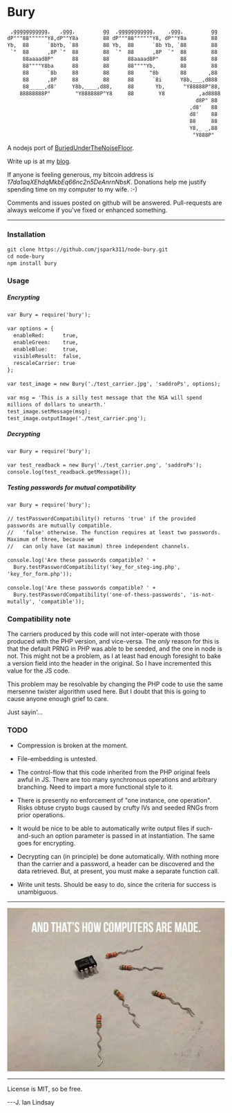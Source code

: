 Bury
========================

     ,ggggggggggg,   ,ggg,         gg  ,ggggggggggg,    ,ggg,         gg
    dP"""88""""""Y8,dP""Y8a        88 dP"""88""""""Y8, dP""Y8a        88
    Yb,  88      `8bYb, `88        88 Yb,  88      `8b Yb, `88        88
     `"  88      ,8P `"  88        88  `"  88      ,8P  `"  88        88
         88aaaad8P"      88        88      88aaaad8P"       88        88
         88""""Y8ba      88        88      88""""Yb,        88        88
         88      `8b     88        88      88     "8b       88       ,88
         88      ,8P     88        88      88      `8i      Y8b,___,d888
         88_____,d8'     Y8b,____,d88,     88       Yb,      "Y88888P"88,
        88888888P"        "Y888888P"Y8     88        Y8           ,ad8888
                                                                 d8P" 88
                                                               ,d8'   88
                                                               d8'    88
                                                               88     88
                                                               Y8,_ _,88
                                                                "Y888P"

A nodejs port of [BuriedUnderTheNoiseFloor](https://github.com/jspark311/BuriedUnderTheNoiseFloor).

Write up is at my [blog](http://www.joshianlindsay.com/index.php?id=126).

If anyone is feeling generous, my bitcoin address is *17da1aqXEhdqMkbEq66nc2n5DeAnrnNbsK*. Donations help me justify spending time on my computer to my wife. :-)

Comments and issues posted on github will be answered. Pull-requests are always welcome if you've fixed or enhanced something.

--------

### Installation

    git clone https://github.com/jspark311/node-bury.git
    cd node-bury
    npm install bury

### Usage
##### Encrypting
    var Bury = require('bury');

    var options = {
      enableRed:      true,
      enableGreen:    true,
      enableBlue:     true,
      visibleResult:  false,
      rescaleCarrier: true
    };

    var test_image = new Bury('./test_carrier.jpg', 'saddroPs', options);

    var msg = 'This is a silly test message that the NSA will spend millions of dollars to unearth.'
    test_image.setMessage(msg);
    test_image.outputImage('./test_carrier.png');

##### Decrypting
    var Bury = require('bury');

    var test_readback = new Bury('./test_carrier.png', 'saddroPs');
    console.log(test_readback.getMessage());

##### Testing passwords for mutual compatibility
    var Bury = require('bury');

    // testPasswordCompatibility() returns 'true' if the provided passwords are mutually compatible.
    //   'false' otherwise. The function requires at least two passwords. Maximum of three, because we
    //   can only have (at maximum) three independent channels.

    console.log('Are these passwords compatible? ' + 
      Bury.testPasswordCompatibility('key_for_steg-img.php', 'key_for_form.php'));

    console.log('Are these passwords compatible? ' + 
      Bury.testPasswordCompatibility('one-of-thess-passwords', 'is-not-mutally', 'compatible'));


### Compatibility note

The carriers produced by this code will not inter-operate with those produced with the PHP version, and vice-versa. The *only* reason for this is that the default PRNG in PHP was able to be seeded, and the one in node is not. This might not be a problem, as I at least had enough foresight to bake a version field into the header in the original. So I have incremented this value for the JS code.

This problem may be resolvable by changing the PHP code to use the same mersenne twister algorithm used here. But I doubt that this is going to cause anyone enough grief to care.

Just sayin'...


### TODO
  * Compression is broken at the moment.

  * File-embedding is untested.

  * The control-flow that this code inherited from the PHP original feels awful in JS. There are too many synchronous operations and arbitrary branching. Need to impart a more functional style to it.

  * There is presently no enforcement of "one instance, one operation". Risks obtuse crypto bugs caused by crufty IVs and seeded RNGs from prior operations.

  * It would be nice to be able to automatically write output files if such-and-such an option parameter is passed in at instantiation. The same goes for encrypting.

  * Decrypting can (in principle) be done automatically. With nothing more than the carrier and a password, a header can be discovered and the data retrieved. But, at present, you must make a separate function call.

  * Write unit tests. Should be easy to do, since the criteria for success is unambiguous.

-------------

![](./test_carrier.jpg)

-------------

License is MIT, so be free.


---J. Ian Lindsay
